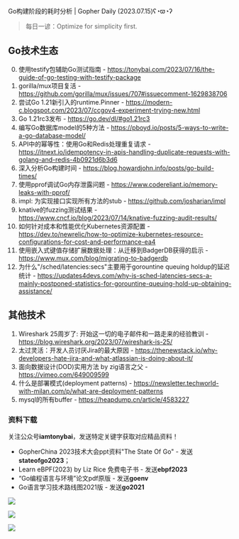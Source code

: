 Go构建阶段的耗时分析 | Gopher Daily (2023.07.15)ʕ◔ϖ◔ʔ

>每日一谚：Optimize for simplicity first.

## Go技术生态

0. 使用testify包辅助Go测试指南 - https://tonybai.com/2023/07/16/the-guide-of-go-testing-with-testify-package
1. gorilla/mux项目复活 - https://github.com/gorilla/mux/issues/707#issuecomment-1629838706
2. 尝试Go 1.21新引入的runtime.Pinner - https://modern-c.blogspot.com/2023/07/ccgov4-experiment-trying-new.html
3. Go 1.21rc3发布 - https://go.dev/dl/#go1.21rc3
4. 编写Go数据库model的5种方法 - https://pboyd.io/posts/5-ways-to-write-a-go-database-model/
5. API中的幂等性：使用Go和Redis处理重复请求 - https://itnext.io/idempotency-in-apis-handling-duplicate-requests-with-golang-and-redis-4b0921d6b3d6
6. 深入分析Go构建时间 - https://blog.howardjohn.info/posts/go-build-times/
7. 使用pprof调试Go内存泄露问题 - https://www.codereliant.io/memory-leaks-with-pprof/
8. impl: 为实现接口实现所有方法的stub - https://github.com/josharian/impl
9. knative的fuzzing测试结果 - https://www.cncf.io/blog/2023/07/14/knative-fuzzing-audit-results/
10. 如何针对成本和性能优化Kubernetes资源配置 - https://dev.to/newrelic/how-to-optimize-kubernetes-resource-configurations-for-cost-and-performance-ea4
11. 使用嵌入式键值存储扩展数据处理：从迁移到BadgerDB获得的启示 - https://www.mux.com/blog/migrating-to-badgerdb
12. 为什么"/sched/latencies:secs"主要用于gorountine queuing holdup的延迟统计 - https://updates4devs.com/why-is-sched-latencies-secs-a-mainly-postponed-statistics-for-gorountine-queuing-hold-up-obtaining-assistance/

## 其他技术

1. Wireshark 25周岁了: 开始这一切的电子邮件和一路走来的经验教训 - https://blog.wireshark.org/2023/07/wireshark-is-25/
2. 太过灵活：开发人员讨厌Jira的最大原因 - https://thenewstack.io/why-developers-hate-jira-and-what-atlassian-is-doing-about-it/
3. 面向数据设计(DOD)实用方法 by zig语言之父 - https://vimeo.com/649009599
4. 什么是部署模式(deployment patterns) - https://newsletter.techworld-with-milan.com/p/what-are-deployment-patterns
5. mysql的所有buffer - https://heapdump.cn/article/4583227

### 资料下载

关注公众号**iamtonybai**，发送特定关键字获取对应精品资料！

* GopherChina 2023技术大会ppt资料"The State Of Go" - 发送**stateofgo2023**；
* Learn eBPF(2023) by Liz Rice 免费电子书 - 发送**ebpf2023**
* “Go编程语言与环境”论文pdf原版 - 发送**goenv**
* Go语言学习技术路线图2021版 - 发送**go2021**

![](https://mmbiz.qpic.cn/mmbiz_png/cH6WzfQ94mb54jsFJZ3Knmz8obUsf3PBShthmdSw5E01TcYmUReGkj0BWpxHak1HlnlzHvLmKax53YSGr7aNlA/0?wx_fmt=png)

![](https://mmbiz.qpic.cn/mmbiz_png/cH6WzfQ94mZsOgPXTXZgWiaE03ib9r9WFJXC6xJCA5Y6VSesOZqlGxYfODibvR7UPGxiaM7SZZNQZkRtggPXEfBdwQ/0?wx_fmt=png)

![](https://mmbiz.qpic.cn/mmbiz_png/cH6WzfQ94mb54jsFJZ3Knmz8obUsf3PBrSoqeMvoWCticN2cpU64fJ0FYQdXJhP7ia7WRh8628uOAsQYeE2NibRRw/0?wx_fmt=png)

